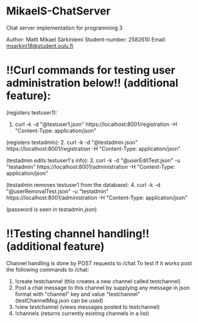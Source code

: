 # MikaelS-ChatServer
Chat server implementation for programming 3

Author: Matti Mikael Särkiniemi
Student-number: 2582610
Email: msarkini18@student.oulu.fi

# !!Curl commands for testing user administration below!! (additional feature):

(registers testuser1):
1. curl -k -d "@testuser1.json" https://localhost:8001/registration -H "Content-Type: application/json"

(registers testadmin):
2. curl -k -d "@testadmin.json" https://localhost:8001/registration -H "Content-Type: application/json"

(testadmin edits testuser1's info):
3. curl -k -d "@userEditTest.json" -u "testadmin" https://localhost:8001/administration -H "Content-Type: application/json"

(testadmin removes testuser1 from the database):
4. curl -k -d "@userRemovalTest.json" -u "testadmin" https://localhost:8001/administration -H "Content-Type: application/json"

(password is seen in testadmin.json)

# !!Testing channel handling!! (additional feature)

Channel handling is done by POST requests to /chat
To test if it works post the following commands to /chat:
1. !create testchannel (this creates a new channel called testchannel)
2. Post a chat message to this channel by supplying any message in json format with "channel" key and value "testchannel"
(testChannelMsg.json can be used)
3. !view testchannel (views messages posted to testchannel)
4. !channels (returns currently existing channels in a list)